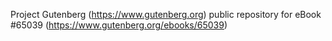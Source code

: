 Project Gutenberg (https://www.gutenberg.org) public repository for
eBook #65039 (https://www.gutenberg.org/ebooks/65039)
